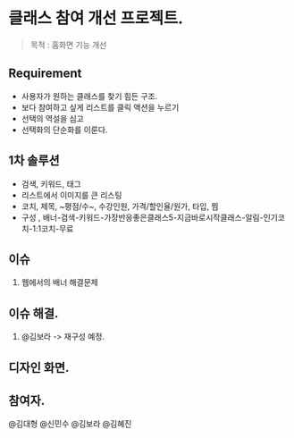 # 클래스 참여 개선 프로젝트. 
> 목적 : 홈화면 기능 개선

## Requirement
- 사용자가 원하는 클래스를 찾기 힘든 구조. 
- 보다 참여하고 싶게 리스트를 클릭 액션을 누르기
- 선택의 역설을 심고
- 선택화의 단순화를 이룬다. 

## 1차 솔루션 
- 검색, 키워드, 태그
- 리스트에서 이미지를 큰 리스팅
- 코치, 제목, ~평점/수~, 수강인원, 가격/할인율/원가, 타입, 찜 
- 구성 , 배너-검색-키워드-가장반응좋은클래스5-지금바로시작클래스-알림-인기코치-1:1코치-무료

   
## 이슈
1. 웹에서의 배너 해결문제

## 이슈 해결. 
1.  @김보라 -> 재구성 예정. 

## 디자인 화면. 
> 

## 참여자. 
@김대형 @신민수 @김보라 @김혜진

